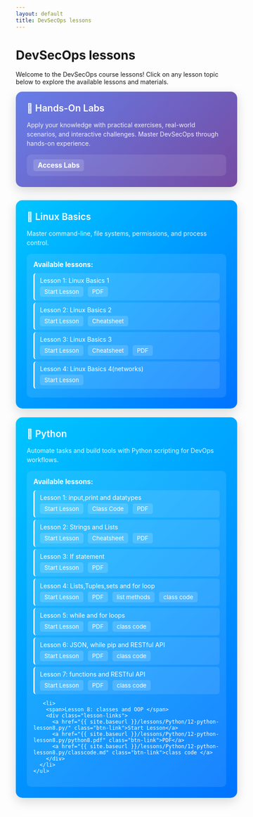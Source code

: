 ```yaml
---
layout: default
title: DevSecOps lessons
---
```


# DevSecOps lessons

Welcome to the DevSecOps course lessons! Click on any lesson topic below to explore the available lessons and materials.

<style>
.lesson-container {
    display: grid;
    grid-template-columns: repeat(auto-fit, minmax(300px, 1fr));
    gap: 20px;
    margin: 30px 0;
}
.lesson-card {
    background: linear-gradient(135deg, #00c6ff 0%, #0072ff 100%);
    border-radius: 15px;
    padding: 25px;
    color: white;
    transition: all 0.3s ease;
    box-shadow: 0 8px 25px rgba(0,0,0,0.15);
    position: relative;
    overflow: hidden;
}
.lesson-card:hover {
    transform: translateY(-5px);
    box-shadow: 0 15px 35px rgba(0,0,0,0.2);
}
.lesson-card h3 {
    margin: 0 0 15px 0;
    font-size: 1.5em;
    font-weight: 600;
}
.lesson-card p {
    margin: 0;
    opacity: 0.9;
    line-height: 1.5;
}
.lesson-files {
    background: rgba(255,255,255,0.1);
    border-radius: 10px;
    padding: 15px;
    margin-top: 15px;
    backdrop-filter: blur(10px);
}
.lesson-files h4 {
    margin: 0 0 10px 0;
    font-size: 1.1em;
    color: #fff;
}
.file-list {
    list-style: none;
    padding: 0;
    margin: 0;
}
.file-list li {
    padding: 8px 12px;
    margin: 5px 0;
    background: rgba(255,255,255,0.1);
    border-radius: 6px;
    border-left: 3px solid #fff;
    transition: all 0.2s ease;
}
.file-list li:hover {
    background: rgba(255,255,255,0.2);
    transform: translateX(5px);
}
.file-list a {
    color: white;
    text-decoration: none;
    display: block;
}
.file-list a:hover {
    text-decoration: underline;
}
.lesson-links {
    display: flex;
    gap: 10px;
    margin-top: 5px;
}
.btn-link {
    background: rgba(255,255,255,0.15);
    color: #fff;
    padding: 4px 10px;
    border-radius: 5px;
    text-decoration: none;
    font-size: 0.95em;
    transition: background 0.2s;
}
.btn-link:hover {
    background: rgba(255,255,255,0.3);
    text-decoration: underline;
}
</style>

<div class="lesson-card" style="background: linear-gradient(135deg, #667eea 0%, #764ba2 100%);">
  <h3>🔬 Hands-On Labs</h3>
  <p>Apply your knowledge with practical exercises, real-world scenarios, and interactive challenges. Master DevSecOps through hands-on experience.</p>
  <div class="lesson-files">
    <a href="{{ site.baseurl }}/labs/" class="btn-link" style="font-size:1.1em; font-weight:bold;">Access Labs</a>
  </div>
</div>

<div class="lesson-container">

<!-- Linux Basics Card -->
<div class="lesson-card">
  <h3>🐧 Linux Basics</h3>
  <p>Master command-line, file systems, permissions, and process control.</p>
  <div class="lesson-files">
    <h4>Available lessons:</h4>
    <ul class="file-list">
      <li>
        <span>Lesson 1: Linux Basics 1</span>
        <div class="lesson-links">
          <a href="{{ site.baseurl }}/lessons/Linux-basics/01-linux-basics/" class="btn-link">Start Lesson</a>
          <a href="{{ site.baseurl }}/lessons/Linux-basics/01-linux-basics/lesson1.drawio.pdf" class="btn-link">PDF</a>
        </div>
      </li>
      <li>
        <span>Lesson 2: Linux Basics 2</span>
        <div class="lesson-links">
          <a href="{{ site.baseurl }}/lessons/Linux-basics/02-linux-basics/" class="btn-link">Start Lesson</a>
          <a href="{{ site.baseurl }}/lessons/Linux-basics/02-linux-basics/cheatsheet.md" class="btn-link">Cheatsheet</a>
        </div>
      </li>
      <li>
        <span>Lesson 3: Linux Basics 3</span>
        <div class="lesson-links">
          <a href="{{ site.baseurl }}/lessons/Linux-basics/03-linux-basics/" class="btn-link">Start Lesson</a>
          <a href="{{ site.baseurl }}/lessons/Linux-basics/03-linux-basics/cheatsheet.md" class="btn-link">Cheatsheet</a>
          <a href="{{ site.baseurl }}/lessons/Linux-basics/03-linux-basics/lesson3.drawio.pdf" class="btn-link">PDF</a>
        </div>
      </li>
      <li>
        <span>Lesson 4: Linux Basics 4(networks)</span>
        <div class="lesson-links">
          <a href="{{ site.baseurl }}/lessons/Linux-basics/04-linux-basics/" class="btn-link">Start Lesson</a>
        </div>
      </li>
    </ul>
  </div>
</div>

<!-- Python Card -->
<div class="lesson-card">
  <h3>🐍 Python</h3>
  <p>Automate tasks and build tools with Python scripting for DevOps workflows.</p>
  <div class="lesson-files">
    <h4>Available lessons:</h4>
    <ul class="file-list">
      <li>
        <span>Lesson 1: input,print and datatypes</span>
        <div class="lesson-links">
          <a href="{{ site.baseurl }}/lessons/Python/05-python-lesson1.py/" class="btn-link">Start Lesson</a>
          <a href="https://github.com/hothaifa96/DevSecOps20/blob/main/lessons/Python/05-python-lesson1.py/class_code.py" class="btn-link">Class Code</a>
          <a href="{{ site.baseurl }}/lessons/Python/05-python-lesson1.py/python1.pdf" class="btn-link">PDF</a>
        </div>
      </li>
      <li>
        <span>Lesson 2: Strings and Lists</span>
        <div class="lesson-links">
          <a href="{{ site.baseurl }}/lessons/Python/06-python-lesson2.py/" class="btn-link">Start Lesson</a>
          <a href="{{ site.baseurl }}/lessons/Python/06-python-lesson2.py/cheatsheet.webp" class="btn-link">Cheatsheet</a>
          <a href="{{ site.baseurl }}/lessons/Python/06-python-lesson2.py/python2.pdf" class="btn-link">PDF</a>
        </div>
      </li>
       <li>
        <span>Lesson 3: If statement </span>
        <div class="lesson-links">
          <a href="{{ site.baseurl }}/lessons/Python/07-python-lesson3.py/" class="btn-link">Start Lesson</a>
          <a href="{{ site.baseurl }}/lessons/Python/06-python-lesson2.py/python3.pdf" class="btn-link">PDF</a>
        </div>
      </li>
      <li>
        <span>Lesson 4: Lists,Tuples,sets and for loop </span>
        <div class="lesson-links">
          <a href="{{ site.baseurl }}/lessons/Python/08-python-lesson4.py/" class="btn-link">Start Lesson</a>
          <a href="{{ site.baseurl }}/lessons/Python/08-python-lesson4.py/python4.drawio.pdf" class="btn-link">PDF</a>
          <a href="{{ site.baseurl }}/lessons/Python/08-python-lesson4.py/list.md" class="btn-link">list methods</a>
          <a href="{{ site.baseurl }}/lessons/Python/08-python-lesson4/class_code.py" class="btn-link">class code </a>
        </div>
      </li>
      <li>
        <span>Lesson 5: while and for loops </span>
        <div class="lesson-links">
          <a href="{{ site.baseurl }}/lessons/Python/09-python-lesson5.py/" class="btn-link">Start Lesson</a>
          <a href="{{ site.baseurl }}/lessons/Python/09-python-lesson4.py/python5.drawio.pdf" class="btn-link">PDF</a>
          <a href="{{ site.baseurl }}/lessons/Python/09-python-lesson5.py/classcode.py" class="btn-link">class code </a>
        </div>
      </li>
       <li>
        <span>Lesson 6: JSON, while pip and RESTful API </span>
        <div class="lesson-links">
          <a href="{{ site.baseurl }}/lessons/Python/10-python-lesson6.py/" class="btn-link">Start Lesson</a>
          <a href="{{ site.baseurl }}/lessons/Python/10-python-lesson6.py/python6.drawio.pdf" class="btn-link">PDF</a>
          <a href="{{ site.baseurl }}/lessons/Python/10-python-lesson6.py/classcode.py" class="btn-link">class code </a>
        </div>
      </li>
      <li>
        <span>Lesson 7: functions and RESTful API </span>
        <div class="lesson-links">
          <a href="{{ site.baseurl }}/lessons/Python/11-python-lesson7.py/" class="btn-link">Start Lesson</a>
          <a href="{{ site.baseurl }}/lessons/Python/11-python-lesson7.py/python7.pdf" class="btn-link">PDF</a>
          <a href="{{ site.baseurl }}/lessons/Python/11-python-lesson7.py/classcode.py" class="btn-link">class code </a>
        </div>
      </li>

       <li>
        <span>Lesson 8: classes and OOP </span>
        <div class="lesson-links">
          <a href="{{ site.baseurl }}/lessons/Python/12-python-lesson8.py/" class="btn-link">Start Lesson</a>
          <a href="{{ site.baseurl }}/lessons/Python/12-python-lesson8.py/python8.pdf" class="btn-link">PDF</a>
          <a href="{{ site.baseurl }}/lessons/Python/12-python-lesson8.py/classcode.md" class="btn-link">class code </a>
        </div>
      </li>
    </ul>
  </div>
</div>
</div>
